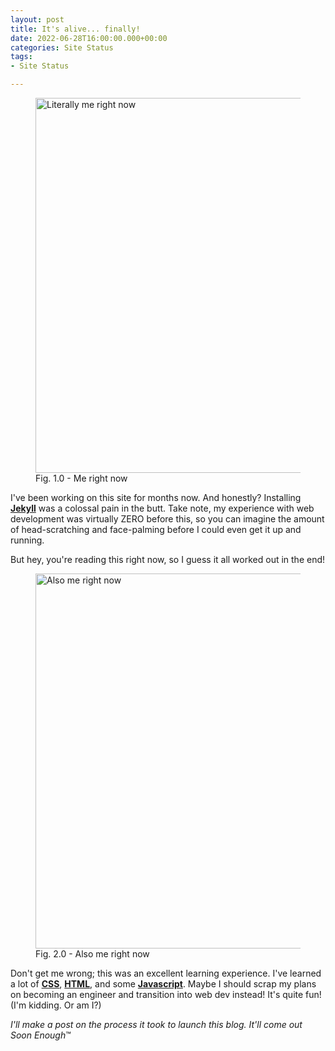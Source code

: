 ```yaml
---
layout: post
title: It's alive... finally!
date: 2022-06-28T16:00:00.000+00:00
categories: Site Status
tags:
- Site Status

---
```

<figure> <img src="https://cdn.discordapp.com/attachments/993410728088305734/993757362487828550/unknown.png" alt="Literally me right now" style="width:600px;"> <figcaption>Fig. 1.0 - Me right now</figcaption> </figure>

I've been working on this site for months now. And honestly? Installing [**Jekyll**](https://jekyllrb.com/) was a colossal pain in the butt. Take note, my experience with web development was virtually ZERO before this, so you can imagine the amount of head-scratching and face-palming before I could even get it up and running.

But hey, you're reading this right now, so I guess it all worked out in the end!

<figure> <img src="https://cdn.discordapp.com/attachments/993410728088305734/994119095517720737/039.jpg" alt="Also me right now" style="width:600px;"> <figcaption>Fig. 2.0 - Also me right now</figcaption> </figure>

Don't get me wrong; this was an excellent learning experience. I've learned a lot of [**CSS**](https://developer.mozilla.org/en-US/docs/Web/css), [**HTML**](https://developer.mozilla.org/en-US/docs/Web/HTML), and some [**Javascript**](https://developer.mozilla.org/en-US/docs/Web/javascript). Maybe I should scrap my plans on becoming an engineer and transition into web dev instead! It's quite fun! (I'm kidding. Or am I?)

_I'll make a post on the process it took to launch this blog. It'll come out Soon Enough_™